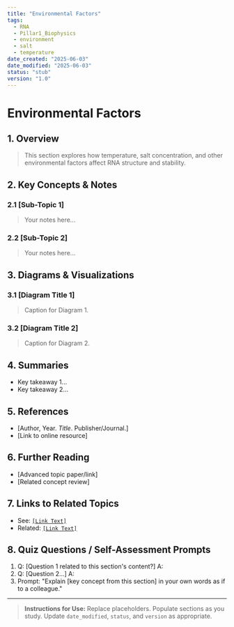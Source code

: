 ```yaml
---
title: "Environmental Factors"
tags:
  - RNA
  - Pillar1_Biophysics
  - environment
  - salt
  - temperature
date_created: "2025-06-03"
date_modified: "2025-06-03"
status: "stub"
version: "1.0"
---
```


# Environmental Factors

## 1. Overview
> This section explores how temperature, salt concentration, and other environmental factors affect RNA structure and stability.

## 2. Key Concepts & Notes

### 2.1 [Sub-Topic 1]
> Your notes here...

### 2.2 [Sub-Topic 2]
> Your notes here...

## 3. Diagrams & Visualizations

### 3.1 [Diagram Title 1]
> Caption for Diagram 1.

### 3.2 [Diagram Title 2]
> Caption for Diagram 2.

## 4. Summaries
- Key takeaway 1...
- Key takeaway 2...

## 5. References
- [Author, Year. *Title*. Publisher/Journal.]
- [Link to online resource]

## 6. Further Reading
- [Advanced topic paper/link]
- [Related concept review]

## 7. Links to Related Topics
- See: [`[Link Text]`](../[Other_Subsection]/index.md)
- Related: [`[Link Text]`](../../[Another_Pillar_Or_Domain]/index.md)

## 8. Quiz Questions / Self-Assessment Prompts
1. Q: [Question 1 related to this section's content?]
   A: 
2. Q: [Question 2...]
   A:
3. Prompt: "Explain [key concept from this section] in your own words as if to a colleague."

---
> **Instructions for Use:** Replace placeholders. Populate sections as you study. Update `date_modified`, `status`, and `version` as appropriate.
